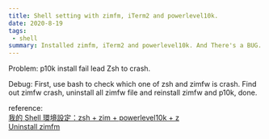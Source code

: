 ```yaml
---
title: Shell setting with zimfm, iTerm2 and powerlevel10k.
date: 2020-8-19
tags: 
 - shell
summary: Installed zimfm, iTerm2 and powerlevel10k. And There's a BUG.
---
```


Problem: p10k install fail lead Zsh to crash.

Debug: First, use bash to check which one of zsh and zimfw is crash. Find out zimfw crash, uninstall all zimfw file and reinstall zimfw and p10k, done.

reference: <br>[我的 Shell 環境設定：zsh + zim + powerlevel10k + z](https://hiraku.tw/2020/02/5907/)
 <br>[Uninstall zimfm](https://github.com/zimfw/zimfw#uninstalling)